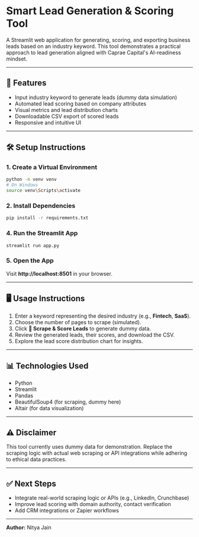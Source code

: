 # Smart Lead Generation & Scoring Tool

A Streamlit web application for generating, scoring, and exporting business leads based on an industry keyword. This tool demonstrates a practical approach to lead generation aligned with Caprae Capital's AI-readiness mindset.

---

## 🚀 Features
- Input industry keyword to generate leads (dummy data simulation)
- Automated lead scoring based on company attributes
- Visual metrics and lead distribution charts
- Downloadable CSV export of scored leads
- Responsive and intuitive UI

---

## 🛠️ Setup Instructions

### 1. Create a Virtual Environment
```bash
python -m venv venv
# On Windows
source venv\Scripts\activate
```
### 2. Install Dependencies
```bash
pip install -r requirements.txt
```
### 4. Run the Streamlit App
```bash
streamlit run app.py
```
### 5. Open the App
Visit **http://localhost:8501** in your browser.

---
## 🖥️ Usage Instructions
1. Enter a keyword representing the desired industry (e.g., **Fintech**, **SaaS**).
2. Choose the number of pages to scrape (simulated).
3. Click **🚀 Scrape & Score Leads** to generate dummy data.
4. Review the generated leads, their scores, and download the CSV.
5. Explore the lead score distribution chart for insights.

---

## 📊 Technologies Used
- Python
- Streamlit
- Pandas
- BeautifulSoup4 (for scraping, dummy here)
- Altair (for data visualization)

---

## ⚠️ Disclaimer
This tool currently uses dummy data for demonstration. Replace the scraping logic with actual web scraping or API integrations while adhering to ethical data practices.

---

## ✅ Next Steps
- Integrate real-world scraping logic or APIs (e.g., LinkedIn, Crunchbase)
- Improve lead scoring with domain authority, contact verification
- Add CRM integrations or Zapier workflows

---

**Author:** Nitya Jain 

